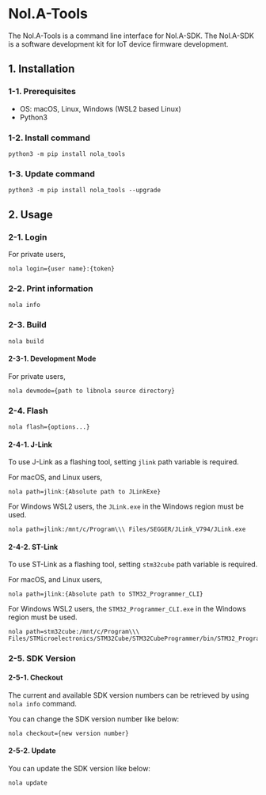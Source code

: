 # Nol.A-Tools

The Nol.A-Tools is a command line interface for Nol.A-SDK.
The Nol.A-SDK is a software development kit for IoT device firmware development.

## 1. Installation

### 1-1. Prerequisites

* OS: macOS, Linux, Windows (WSL2 based Linux)
* Python3

### 1-2. Install command

```
python3 -m pip install nola_tools
```

### 1-3. Update command

```
python3 -m pip install nola_tools --upgrade
```

## 2. Usage

### 2-1. Login

For private users,
```
nola login={user name}:{token}
```

### 2-2. Print information

```
nola info
```

### 2-3. Build

```
nola build
```

#### 2-3-1. Development Mode

For private users,

```
nola devmode={path to libnola source directory}
```

### 2-4. Flash

```
nola flash={options...}
```

#### 2-4-1. J-Link

To use J-Link as a flashing tool, setting ```jlink``` path variable is required.

For macOS, and Linux users,
```
nola path=jlink:{Absolute path to JLinkExe}
```

For Windows WSL2 users, the ```JLink.exe``` in the Windows region must be used.

```
nola path=jlink:/mnt/c/Program\\\ Files/SEGGER/JLink_V794/JLink.exe
```

#### 2-4-2. ST-Link

To use ST-Link as a flashing tool, setting ```stm32cube``` path variable is required.

For macOS, and Linux users,
```
nola path=jlink:{Absolute path to STM32_Programmer_CLI}
```

For Windows WSL2 users, the ```STM32_Programmer_CLI.exe``` in the Windows region must be used.
```
nola path=stm32cube:/mnt/c/Program\\\ Files/STMicroelectronics/STM32Cube/STM32CubeProgrammer/bin/STM32_Programmer_CLI.exe
```

### 2-5. SDK Version

#### 2-5-1. Checkout

The current and available SDK version numbers can be retrieved by using ```nola info``` command.

You can change the SDK version number like below:
```
nola checkout={new version number}
```

#### 2-5-2. Update

You can update the SDK version like below:
```
nola update
```
